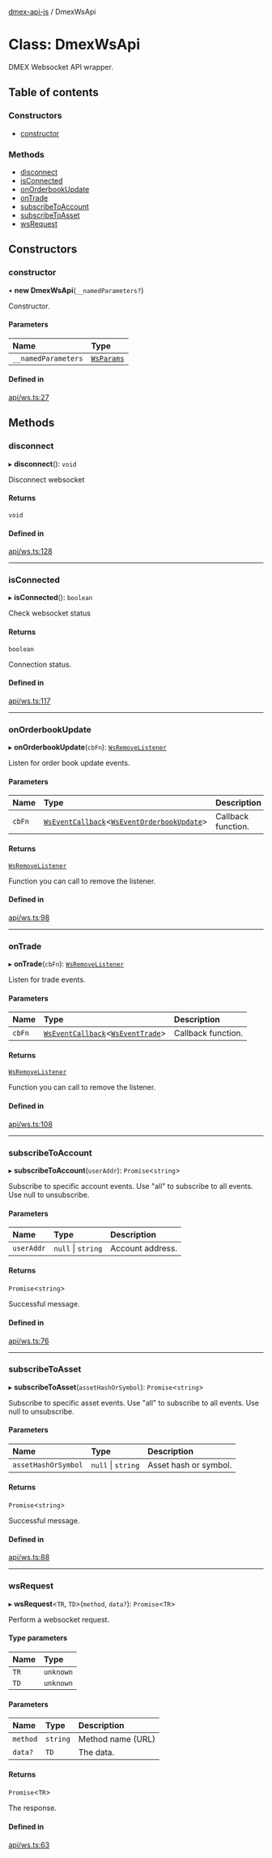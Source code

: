 [dmex-api-js](../README.md) / DmexWsApi

# Class: DmexWsApi

DMEX Websocket API wrapper.

## Table of contents

### Constructors

- [constructor](DmexWsApi.md#constructor)

### Methods

- [disconnect](DmexWsApi.md#disconnect)
- [isConnected](DmexWsApi.md#isconnected)
- [onOrderbookUpdate](DmexWsApi.md#onorderbookupdate)
- [onTrade](DmexWsApi.md#ontrade)
- [subscribeToAccount](DmexWsApi.md#subscribetoaccount)
- [subscribeToAsset](DmexWsApi.md#subscribetoasset)
- [wsRequest](DmexWsApi.md#wsrequest)

## Constructors

### constructor

• **new DmexWsApi**(`__namedParameters?`)

Constructor.

#### Parameters

| Name | Type |
| :------ | :------ |
| `__namedParameters` | [`WsParams`](../interfaces/WsParams.md) |

#### Defined in

[api/ws.ts:27](https://github.com/dmex-app/node-api-js/blob/37c40d0/src/api/ws.ts#L27)

## Methods

### disconnect

▸ **disconnect**(): `void`

Disconnect websocket

#### Returns

`void`

#### Defined in

[api/ws.ts:128](https://github.com/dmex-app/node-api-js/blob/37c40d0/src/api/ws.ts#L128)

___

### isConnected

▸ **isConnected**(): `boolean`

Check websocket status

#### Returns

`boolean`

Connection status.

#### Defined in

[api/ws.ts:117](https://github.com/dmex-app/node-api-js/blob/37c40d0/src/api/ws.ts#L117)

___

### onOrderbookUpdate

▸ **onOrderbookUpdate**(`cbFn`): [`WsRemoveListener`](../README.md#wsremovelistener)

Listen for order book update events.

#### Parameters

| Name | Type | Description |
| :------ | :------ | :------ |
| `cbFn` | [`WsEventCallback`](../README.md#wseventcallback)<[`WsEventOrderbookUpdate`](../interfaces/WsEventOrderbookUpdate.md)\> | Callback function. |

#### Returns

[`WsRemoveListener`](../README.md#wsremovelistener)

Function you can call to remove the listener.

#### Defined in

[api/ws.ts:98](https://github.com/dmex-app/node-api-js/blob/37c40d0/src/api/ws.ts#L98)

___

### onTrade

▸ **onTrade**(`cbFn`): [`WsRemoveListener`](../README.md#wsremovelistener)

Listen for trade events.

#### Parameters

| Name | Type | Description |
| :------ | :------ | :------ |
| `cbFn` | [`WsEventCallback`](../README.md#wseventcallback)<[`WsEventTrade`](../interfaces/WsEventTrade.md)\> | Callback function. |

#### Returns

[`WsRemoveListener`](../README.md#wsremovelistener)

Function you can call to remove the listener.

#### Defined in

[api/ws.ts:108](https://github.com/dmex-app/node-api-js/blob/37c40d0/src/api/ws.ts#L108)

___

### subscribeToAccount

▸ **subscribeToAccount**(`userAddr`): `Promise`<`string`\>

Subscribe to specific account events.
Use "all" to subscribe to all events.
Use null to unsubscribe.

#### Parameters

| Name | Type | Description |
| :------ | :------ | :------ |
| `userAddr` | ``null`` \| `string` | Account address. |

#### Returns

`Promise`<`string`\>

Successful message.

#### Defined in

[api/ws.ts:76](https://github.com/dmex-app/node-api-js/blob/37c40d0/src/api/ws.ts#L76)

___

### subscribeToAsset

▸ **subscribeToAsset**(`assetHashOrSymbol`): `Promise`<`string`\>

Subscribe to specific asset events.
Use "all" to subscribe to all events.
Use null to unsubscribe.

#### Parameters

| Name | Type | Description |
| :------ | :------ | :------ |
| `assetHashOrSymbol` | ``null`` \| `string` | Asset hash or symbol. |

#### Returns

`Promise`<`string`\>

Successful message.

#### Defined in

[api/ws.ts:88](https://github.com/dmex-app/node-api-js/blob/37c40d0/src/api/ws.ts#L88)

___

### wsRequest

▸ **wsRequest**<`TR`, `TD`\>(`method`, `data?`): `Promise`<`TR`\>

Perform a websocket request.

#### Type parameters

| Name | Type |
| :------ | :------ |
| `TR` | `unknown` |
| `TD` | `unknown` |

#### Parameters

| Name | Type | Description |
| :------ | :------ | :------ |
| `method` | `string` | Method name (URL) |
| `data?` | `TD` | The data. |

#### Returns

`Promise`<`TR`\>

The response.

#### Defined in

[api/ws.ts:63](https://github.com/dmex-app/node-api-js/blob/37c40d0/src/api/ws.ts#L63)
